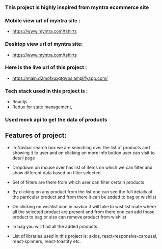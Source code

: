 ### This project is highly inspired from myntra ecommerce site
### Mobile view url  of myntra site : 
   - https://www.myntra.com/tshirts

### Desktop view url of myntra site: 
   - https://www.myntra.com/tshirts

### Here is the live url of this project :
  - https://main.d2mofxuxgtqvbs.amplifyapp.com/

### Tech stack used in this project is : 
   - Reactjs
   - Redux for state management, 
### Used mock api to get the data of products

## Features of project:
 - In Navbar search box we are searching over the list of products and showing  it to user and on clicking on more info button user can visit to detail page

- Dropdown on mouse over has list of items on which we can filter and show    different data based on filter selected

- Set of filters are there from which user can filter certain products

- By clicking on any product from the list one can see the full details of the particular product and from there it can be added to bag or wishlist

- On clicking on wishlist icon in navbar it will take to wishlist route where all the selected product are present and from there one can add those product to bag or also can remove product from wishlist

- In bag you will find all the added products 

- List of libraries used in this project is: axios, react-responsive-carousel, react-spinners, react-toastify etc.




